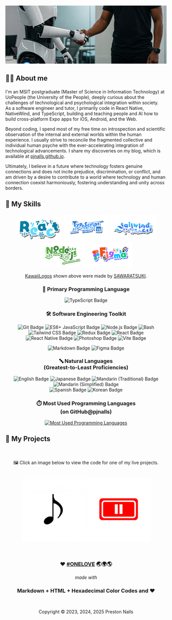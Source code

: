 <div align="center">

<br />

<img src="assets/ai-as-an-assistant.avif" alt="Personal Brand">

</div>

<h2>

**🧑‍💻 About me**

</h2>

I'm an MSIT postgraduate (Master of Science in Information Technology) at UoPeople (the University of the People), deeply curious about the challenges of technological and psychological integration within society. 
<br/>As a software engineer and tutor, I primarily code in React Native, NativeWind, and TypeScript, building and teaching people and AI how to build cross-platform Expo apps for iOS, Android, and the Web.

Beyond coding, I spend most of my free time on introspection and scientific observation of the internal and external worlds within the human experience. I usually strive to reconcile the fragmented collective and individual human psyche with the ever-accelerating integration of technological advancements. I share my discoveries on my blog, which is available at [pjnalls.github.io](https://pjnalls.github.io/).

Ultimately, I believe in a future where technology fosters genuine connections and does not incite prejudice, discrimination, or conflict, and am driven by a desire to contribute to a world where technology and human connection coexist harmoniously, fostering understanding and unity across borders.

<h2>

**🧮 My Skills**

</h2>

<div align="center">
  <img src="assets/logos/React.png" width="144px" alt="KawaiiLogo 1" />
  <img src="assets/logos/TypeScript.png" width="144px" alt="KawaiiLogo 2" />
  <img src="assets/logos/Tailwindcss.png" width="144px" alt="KawaiiLogo 3" />
  <img src="assets/logos/Node.js.png" width="144px" alt="KawaiiLogo 4" />
  <img src="assets/logos/Figma.png" width="144px" alt="KawaiiLogo 4" />
  <p><a href="https://github.com/SAWARATSUKI/KawaiiLogos/blob/main/README_EN.md">KawaiiLogos</a> shown above were made by <a href="https://github.com/SAWARATSUKI">SAWARATSUKI</a>.</p>
</div>

<h3 align="center">
🧬 Primary Programming Language
</h3>
<div align="center">

![TypeScript Badge](https://img.shields.io/badge/TypeScript-203f58?logo=typescript&logoColor=209aec)

</div>

<h3 align="center">
🛠️ Software Engineering Toolkit
</h3>
<div align="center">

![Git Badge](https://img.shields.io/badge/Git-4f1c00?logo=git&logoColor=E44C30)
![ES6+ JavaScript Badge](https://img.shields.io/badge/ES6+_JavaScript-583f20?logo=javascript&logoColor=f0e04f)
![Node.js Badge](https://img.shields.io/badge/Node.js-2C3e18?logo=node.js&logoColor=bCfeb8)
![Bash](https://img.shields.io/badge/Shell-293137?&logo=gnu-bash&logoColor=4EAA25)
![Tailwind CSS Badge](https://img.shields.io/badge/Tailwind_CSS-183945?logo=tailwindcss&logoColor=38bdf8)
![Redux Badge](https://img.shields.io/badge/Redux-213A5b?logo=redux&logoColor=61dafb)
![React Badge](https://img.shields.io/badge/React-213A5b?logo=react&logoColor=61dafb)
![React Native Badge](https://img.shields.io/badge/React_Native-213A5b?logo=react&logoColor=61dafb)
![Photoshop Badge](https://img.shields.io/badge/Photoshop-1c3960?logo=adobephotoshop&logoColor=2da9ff)
![Vite Badge](https://img.shields.io/badge/Vite-282080?logo=vite&logoColor=a355fe)

![Markdown Badge](https://img.shields.io/badge/Markdown-40434a?logo=markdown&logoColor=fff)
![Figma Badge](https://img.shields.io/badge/Figma-40434a?logo=figma&logoColor=fff)

<h3 align="center">
🔤 Natural Languages 
<br/>(Greatest-to-Least Proficiencies) 
</h3>
<div align="center">

![English Badge](https://img.shields.io/badge/English-a00f28)
![Japanese Badge](https://img.shields.io/badge/Japanese-801848)
![Mandarin (Traditional) Badge](<https://img.shields.io/badge/Mandarin_(Traditional)-701f58>)
![Mandarin (Simplified) Badge](<https://img.shields.io/badge/Mandarin_(Simplified)-501f58>)<br/>
![Spanish Badge](https://img.shields.io/badge/Spanish-402888)
![Korean Badge](https://img.shields.io/badge/Korean-204890)

</div>

<h3 align="center">

⏱️ Most Used Programming Languages
<br />(on GitHub@pjnalls)

</h3>
<div align="center">

[![Most Used Programming Languages](https://github-readme-stats-sigma-five.vercel.app/api/top-langs?username=pjnalls&theme=tokyonight&show_icons=true&hide_title=true&card_width=848&bg_color=0,1d2a50,091930&text_color=ffffff&hide_border=true&hide=jupyter%20notebook)](https://github.com/pjnalls)

</div>

<h2 align="left">

**💼 My Projects**

</h2>

<br/>

🖼️ Click an image below to view the code for one of my live projects.

<br />

<div align="center">
  <div align="center">
    <a href="https://github.com/pjnalls/itunes/"
  target="_blank"
  rel="noopener noreferrer"><img src="assets/works/itunes.avif" width="200px" /></a>
    <a href="https://github.com/pjnalls/ai-less-youtube/"
  target="_blank"
  rel="noopener noreferrer"><img src="assets/works/yt.avif" width="200px" /></a>
    <br/>
  </div>
</div>

<br />
<br />

<div align="center">

<footer>

<span>

<h3>❤️ <a href="/ONELOVE.md">#ONELOVE</a> 🌏🌍🌎</h3>

<i>made with</i>

<h3>
Markdown + HTML + Hexadecimal Color Codes and ❤️
</h3>

<br />

Copyright © 2023, 2024, 2025 Preston Nalls

</footer>
</span>
</div>

<br />
<br />
